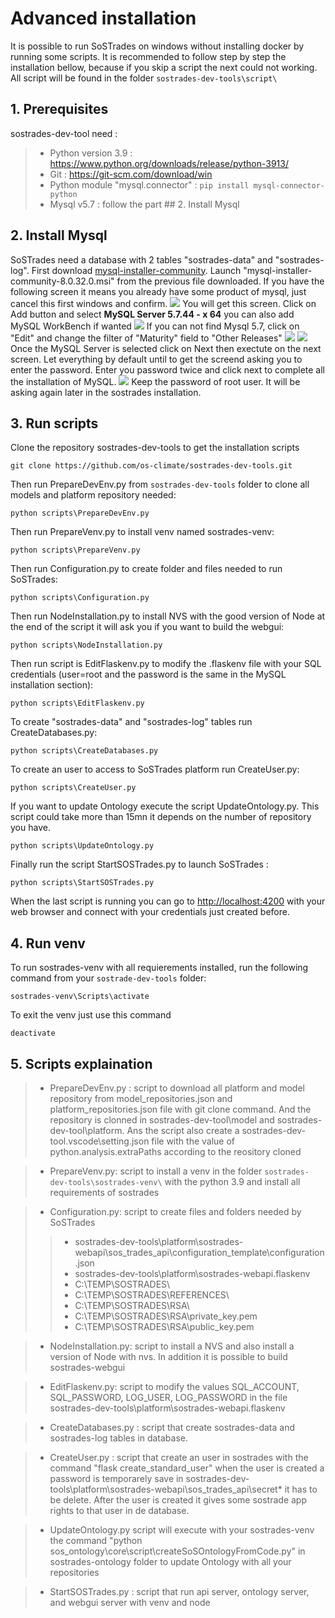 # Advanced installation

It is possible to run SoSTrades on windows without installing docker by running some scripts. It is recommended to follow step by step the installation bellow, because if you skip a script the next could not working. All script will be found in the folder `sostrades-dev-tools\script\`

## 1. Prerequisites

sostrades-dev-tool need : 
> - Python version 3.9 : https://www.python.org/downloads/release/python-3913/  
> - Git : https://git-scm.com/download/win  
> - Python module "mysql.connector" : `pip install mysql-connector-python`
> - Mysql v5.7 : follow the part ## 2. Install Mysql 

## 2. Install Mysql

SoSTrades need a database with 2 tables "sostrades-data" and "sostrades-log". First download [mysql-installer-community](https://dev.mysql.com/get/archives/mysql-installer/mysql-installer-community-8.0.32.0.msi). Launch "mysql-installer-community-8.0.32.0.msi" from the previous file downloaded. If you have the following screen it means you already have some product of mysql, just cancel this first windows and confirm.
![](images/Mysql_Cancel.png) 
You will get this screen. Click on Add button and select **MySQL Server 5.7.44 - x 64** you can also add MySQL WorkBench if wanted
![](images/Mysql_add.png) 
If you can not find Mysql 5.7, click on "Edit" and change the filter of "Maturity" field to "Other Releases" 
![](images/Mysql_filter.png)
![](images/Mysql_5.7.png)
Once the MySQL Server is selected click on Next then exectute on the next screen. Let everything by default until to get the screend asking you to enter the password. Enter you password twice and click next to complete all the installation of MySQL.
![](images/Mysql_credential.png)
Keep the password of root user. It will be asking again later in the sostrades installation.

## 3. Run scripts

Clone the repository sostrades-dev-tools to get the installation scripts
```
git clone https://github.com/os-climate/sostrades-dev-tools.git
```
Then run PrepareDevEnv.py from `sostrades-dev-tools` folder to clone all models and platform repository needed:
```
python scripts\PrepareDevEnv.py
```
Then run PrepareVenv.py to install venv named sostrades-venv:
```
python scripts\PrepareVenv.py
```
Then run Configuration.py to create folder and files needed to run SoSTrades:
```
python scripts\Configuration.py
```
Then run NodeInstallation.py to install NVS with the good version of Node at the end of the script it will ask you if you want to build the webgui:
```
python scripts\NodeInstallation.py 
```
Then run script is EditFlaskenv.py to modify the .flaskenv file with your SQL credentials (user=root and the password is the same in the MySQL installation section):
```
python scripts\EditFlaskenv.py
```
To create "sostrades-data" and "sostrades-log" tables run CreateDatabases.py:
```
python scripts\CreateDatabases.py
```
To create an user to access to SoSTrades platform run CreateUser.py:
```
python scripts\CreateUser.py
```
If you want to update Ontology execute the script UpdateOntology.py. This script could take more than 15mn it depends on the number of repository you have.
```
python scripts\UpdateOntology.py
```
Finally run the script StartSOSTrades.py to launch SoSTrades :
```
python scripts\StartSOSTrades.py
```
When the last script is running you can go to [http://localhost:4200](http://localhost:4200) with your web browser and connect with your credentials just created before.

## 4. Run venv

To run sostrades-venv with all requierements installed, run the following command from your `sostrade-dev-tools` folder:
```
sostrades-venv\Scripts\activate
```
To exit the venv just use this command
```
deactivate
```
## 5. Scripts explaination 

> - PrepareDevEnv.py : script to download all platform and model repository from model_repositories.json and platform_repositories.json file with git clone command. And the repository is clonned in sostrades-dev-tool\model and sostrades-dev-tool\platform. Ans the script also create a sostrades-dev-tool\.vscode\setting.json file with the value of python.analysis.extraPaths according to the reository cloned

> - PrepareVenv.py: script to install a venv in the folder `sostrades-dev-tools\sostrades-venv\` with the python 3.9 and install all requirements of sostrades

> - Configuration.py: script to create files and folders needed by SoSTrades
>> - sostrades-dev-tools\platform\sostrades-webapi\sos_trades_api\configuration_template\configuration.json
>> - sostrades-dev-tools\platform\sostrades-webapi\.flaskenv
>> - C:\TEMP\SOSTRADES\
>> - C:\TEMP\SOSTRADES\REFERENCES\
>> - C:\TEMP\SOSTRADES\RSA\
>> - C:\TEMP\SOSTRADES\RSA\private_key.pem
>> - C:\TEMP\SOSTRADES\RSA\public_key.pem

> - NodeInstallation.py: script to install a NVS and also install a version of Node with nvs. In addition it is possible to build sostrades-webgui 

> - EditFlaskenv.py: script to modify the values SQL_ACCOUNT, SQL_PASSWORD, LOG_USER, LOG_PASSWORD in the file sostrades-dev-tools\platform\sostrades-webapi\.flaskenv 

> - CreateDatabases.py : script that create sostrades-data and sostrades-log tables in database.

> - CreateUser.py : script that create an user in sostrades with the command "flask create_standard_user" when the user is created 
a password is temporarely save in sostrades-dev-tools\platform\sostrades-webapi\sos_trades_api\secret\* it has to be delete. After the user is created it gives some sostrade app rights to that user in de database.

> - UpdateOntology.py script will execute with your sostrades-venv the command "python sos_ontology\core\script\createSoSOntologyFromCode.py" in sostrades-ontology folder to update Ontology with all your repositories

> - StartSOSTrades.py : script that run api server, ontology server, and webgui server with venv and node